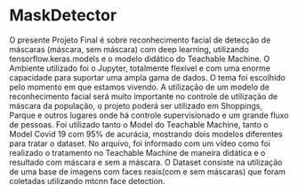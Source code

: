 # MaskDetector
O presente Projeto Final é sobre reconhecimento facial de detecção de máscaras (máscara, sem máscara) com deep learning, utilizando tensorflow.keras.models e o modelo didático do Teachable Machine.
O Ambiente utilizado foi o Jupyter, totalmente flexível e com uma enorme capacidade
para suportar uma ampla gama de dados.
O tema foi escolhido pelo momento em que estamos vivendo. A utilização de um modelo
de reconhecimento facial será muito importante no controle de utilização de máscara da
população, o projeto poderá ser utilizado em Shoppings, Parque e outros lugares onde há
controle supervisionado e um grande fluxo de pessoas.
Foi utilizado tanto o Model do Teachable Machine, tanto o Model Covid 19 com 95% de
acurácia, mostrando dois modelos diferentes para tratar o dataset.
No arquivo, foi informado com um vídeo como foi realizado o tratamento no Teachable
Machine de maneira didática e o resultado com máscara e sem a máscara.
O Dataset consiste na utilização de uma base de imagens com faces reais(com e sem
máscaras) que foram coletadas utilizando mtcnn face detection.
